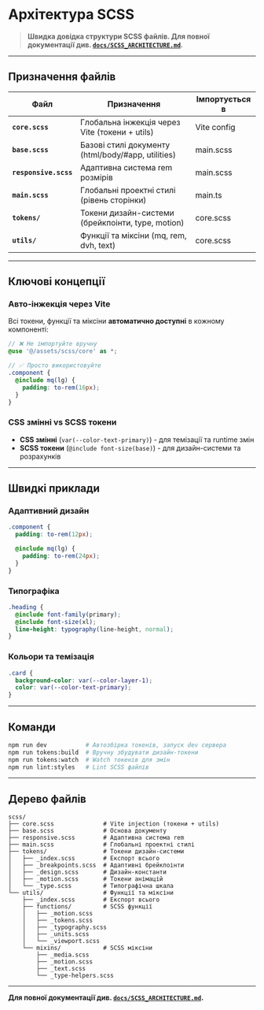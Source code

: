 # Архітектура SCSS

> **Швидка довідка структури SCSS файлів. Для повної документації див. [`docs/SCSS_ARCHITECTURE.md`](../../../docs/SCSS_ARCHITECTURE.md).**

---

## Призначення файлів

| Файл                  | Призначення                                        | Імпортується в |
| --------------------- | -------------------------------------------------- | -------------- |
| **`core.scss`**       | Глобальна інжекція через Vite (токени + utils)     | Vite config    |
| **`base.scss`**       | Базові стилі документу (html/body/#app, utilities) | main.scss      |
| **`responsive.scss`** | Адаптивна система rem розмірів                     | main.scss      |
| **`main.scss`**       | Глобальні проектні стилі (рівень сторінки)         | main.ts        |
| **`tokens/`**         | Токени дизайн-системи (брейкпоінти, type, motion)  | core.scss      |
| **`utils/`**          | Функції та міксіни (mq, rem, dvh, text)            | core.scss      |

---

## Ключові концепції

### Авто-інжекція через Vite

Всі токени, функції та міксіни **автоматично доступні** в кожному компоненті:

```scss
// ❌ Не імпортуйте вручну
@use '@/assets/scss/core' as *;

// ✅ Просто використовуйте
.component {
  @include mq(lg) {
    padding: to-rem(16px);
  }
}
```

### CSS змінні vs SCSS токени

- **CSS змінні** (`var(--color-text-primary)`) - для темізації та runtime змін
- **SCSS токени** (`@include font-size(base)`) - для дизайн-системи та розрахунків

---

## Швидкі приклади

### Адаптивний дизайн

```scss
.component {
  padding: to-rem(12px);

  @include mq(lg) {
    padding: to-rem(24px);
  }
}
```

### Типографіка

```scss
.heading {
  @include font-family(primary);
  @include font-size(xl);
  line-height: typography(line-height, normal);
}
```

### Кольори та темізація

```scss
.card {
  background-color: var(--color-layer-1);
  color: var(--color-text-primary);
}
```

---

## Команди

```bash
npm run dev           # Автозбірка токенів, запуск dev сервера
npm run tokens:build  # Вручну збудувати дизайн-токени
npm run tokens:watch  # Watch токенів для змін
npm run lint:styles   # Lint SCSS файлів
```

---

## Дерево файлів

```
scss/
├── core.scss              # Vite injection (токени + utils)
├── base.scss              # Основа документу
├── responsive.scss        # Адаптивна система rem
├── main.scss              # Глобальні проектні стилі
├── tokens/                # Токени дизайн-системи
│   ├── _index.scss        # Експорт всього
│   ├── _breakpoints.scss  # Адаптивні брейкпоінти
│   ├── _design.scss       # Дизайн-константи
│   ├── _motion.scss       # Токени анімацій
│   └── _type.scss         # Типографічна шкала
└── utils/                 # Функції та міксіни
    ├── _index.scss        # Експорт всього
    ├── functions/         # SCSS функції
    │   ├── _motion.scss
    │   ├── _tokens.scss
    │   ├── _typography.scss
    │   ├── _units.scss
    │   └── _viewport.scss
    └── mixins/            # SCSS міксіни
        ├── _media.scss
        ├── _motion.scss
        ├── _text.scss
        └── _type-helpers.scss
```

---

**Для повної документації див. [`docs/SCSS_ARCHITECTURE.md`](../../../docs/SCSS_ARCHITECTURE.md).**
